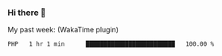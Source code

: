 ### Hi there 👋

My past week: (WakaTime plugin)
<!--START_SECTION:waka-->
```text
PHP   1 hr 1 min      █████████████████████████   100.00 % 
```
<!--END_SECTION:waka-->
